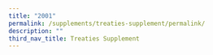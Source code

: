 ```yaml
---
title: "2001"
permalink: /supplements/treaties-supplement/permalink/
description: ""
third_nav_title: Treaties Supplement
---
```

